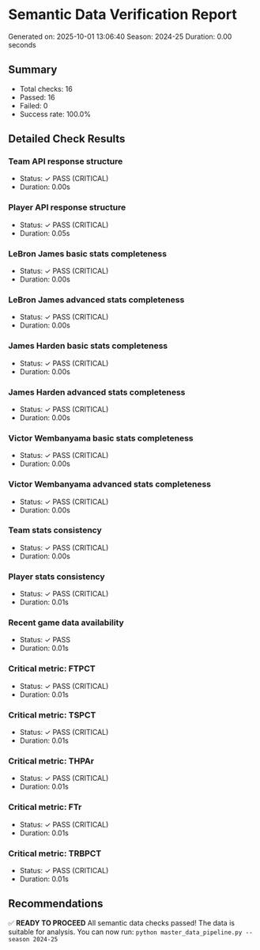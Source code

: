 # Semantic Data Verification Report
Generated on: 2025-10-01 13:06:40
Season: 2024-25
Duration: 0.00 seconds

## Summary
- Total checks: 16
- Passed: 16
- Failed: 0
- Success rate: 100.0%

## Detailed Check Results
### Team API response structure
- Status: ✓ PASS (CRITICAL)
- Duration: 0.00s

### Player API response structure
- Status: ✓ PASS (CRITICAL)
- Duration: 0.05s

### LeBron James basic stats completeness
- Status: ✓ PASS (CRITICAL)
- Duration: 0.00s

### LeBron James advanced stats completeness
- Status: ✓ PASS (CRITICAL)
- Duration: 0.00s

### James Harden basic stats completeness
- Status: ✓ PASS (CRITICAL)
- Duration: 0.00s

### James Harden advanced stats completeness
- Status: ✓ PASS (CRITICAL)
- Duration: 0.00s

### Victor Wembanyama basic stats completeness
- Status: ✓ PASS (CRITICAL)
- Duration: 0.00s

### Victor Wembanyama advanced stats completeness
- Status: ✓ PASS (CRITICAL)
- Duration: 0.00s

### Team stats consistency
- Status: ✓ PASS (CRITICAL)
- Duration: 0.00s

### Player stats consistency
- Status: ✓ PASS (CRITICAL)
- Duration: 0.01s

### Recent game data availability
- Status: ✓ PASS
- Duration: 0.01s

### Critical metric: FTPCT
- Status: ✓ PASS (CRITICAL)
- Duration: 0.01s

### Critical metric: TSPCT
- Status: ✓ PASS (CRITICAL)
- Duration: 0.01s

### Critical metric: THPAr
- Status: ✓ PASS (CRITICAL)
- Duration: 0.01s

### Critical metric: FTr
- Status: ✓ PASS (CRITICAL)
- Duration: 0.01s

### Critical metric: TRBPCT
- Status: ✓ PASS (CRITICAL)
- Duration: 0.01s

## Recommendations
✅ **READY TO PROCEED**
All semantic data checks passed! The data is suitable for analysis.
You can now run: `python master_data_pipeline.py --season 2024-25`
